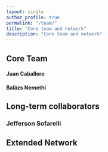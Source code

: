 ```yaml
---
layout: single
author_profile: true
permalink: "/team/"
title: "Core team and network"
description: "Core team and network"
---
```


## Core Team

#### Juan Caballero

#### Balázs Nemethi 

## Long-term collaborators

### Jefferson Sofarelli

## Extended Network 
